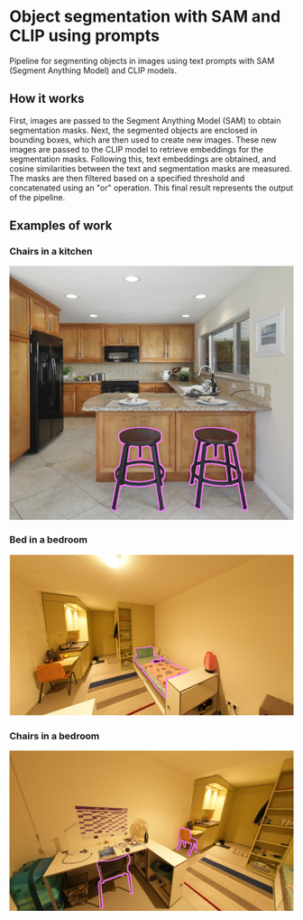 # Object segmentation with SAM and CLIP using prompts
Pipeline for segmenting objects in images using text prompts with SAM (Segment Anything Model) and CLIP models.

## How it works
First, images are passed to the Segment Anything Model (SAM) to obtain segmentation masks. Next, the segmented objects are enclosed in bounding boxes, which are then used to create new images. These new images are passed to the CLIP model to retrieve embeddings for the segmentation masks. Following this, text embeddings are obtained, and cosine similarities between the text and segmentation masks are measured. The masks are then filtered based on a specified threshold and concatenated using an "or" operation. This final result represents the output of the pipeline.

## Examples of work
### Chairs in a kitchen
![](/.github/images/chairs_kitchen.png)
### Bed in a bedroom
![](/.github/images/bed_bedroom.png)
### Chairs in a bedroom
![](/.github/images/chairs_bedroom.png)
